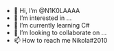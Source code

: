- 👋 Hi, I’m @N1K0LAAAA
- 👀 I’m interested in ...
- 🌱 I’m currently learning  C#
- 💞️ I’m looking to collaborate on ...
- 📫 How to reach me   Nikola#2010

<!---
N1K0LAAAA/N1K0LAAAA is a ✨ special ✨ repository because its `README.md` (this file) appears on your GitHub profile.
You can click the Preview link to take a look at your changes.
--->
